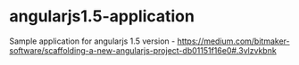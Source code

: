 # angularjs1.5-application
Sample application for angularjs 1.5 version - https://medium.com/bitmaker-software/scaffolding-a-new-angularjs-project-db01151f16e0#.3vlzvkbnk
